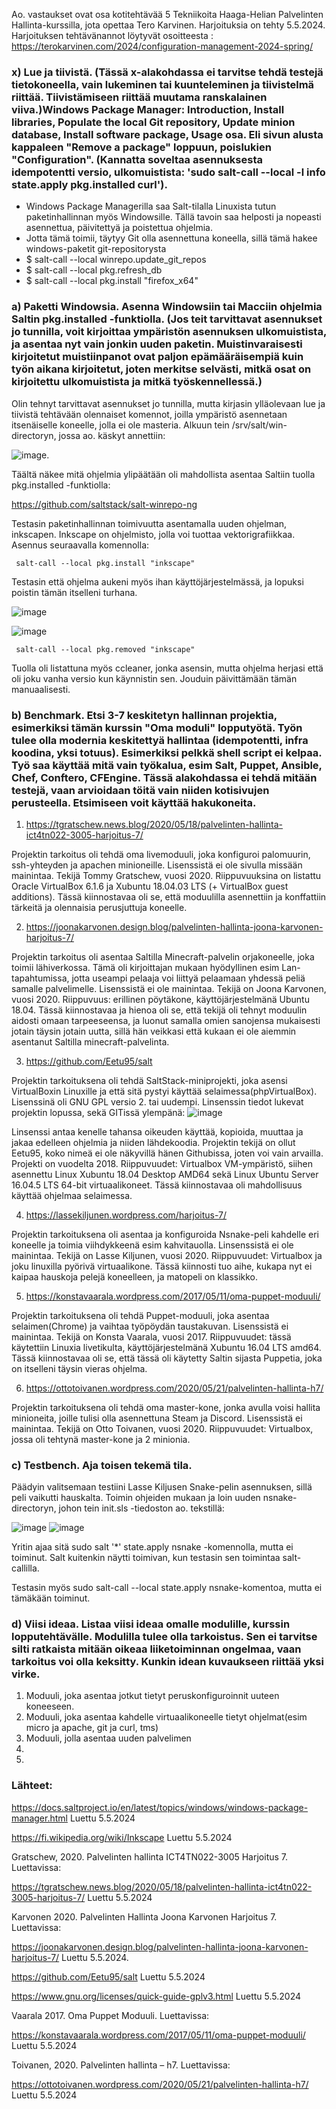Ao. vastaukset ovat osa kotitehtävää 5 Tekniikoita Haaga-Helian Palvelinten Hallinta-kurssilla, jota opettaa Tero Karvinen. Harjoituksia on tehty 5.5.2024.
Harjoituksen tehtävänannot löytyvät osoitteesta : https://terokarvinen.com/2024/configuration-management-2024-spring/

### x) Lue ja tiivistä. (Tässä x-alakohdassa ei tarvitse tehdä testejä tietokoneella, vain lukeminen tai kuunteleminen ja tiivistelmä riittää. Tiivistämiseen riittää muutama ranskalainen viiva.)Windows Package Manager: Introduction, Install libraries, Populate the local Git repository, Update minion database, Install software package, Usage osa. Eli sivun alusta kappaleen "Remove a package" loppuun, poislukien "Configuration". (Kannatta soveltaa asennuksesta idempotentti versio, ulkomuistista: 'sudo salt-call --local -l info state.apply pkg.installed curl').

- Windows Package Managerilla saa Salt-tilalla Linuxista tutun paketinhallinnan myös Windowsille. Tällä tavoin saa helposti ja nopeasti asennettua, päivitettyä ja poistettua ohjelmia.
- Jotta tämä toimii, täytyy Git olla asennettuna koneella, sillä tämä hakee windows-paketit git-repositorysta
- $ salt-call --local winrepo.update_git_repos
- $ salt-call --local pkg.refresh_db
- $ salt-call --local pkg.install "firefox_x64"



### a) Paketti Windowsia. Asenna Windowsiin tai Macciin ohjelmia Saltin pkg.installed -funktiolla. (Jos teit tarvittavat asennukset jo tunnilla, voit kirjoittaa ympäristön asennuksen ulkomuistista, ja asentaa nyt vain jonkin uuden paketin. Muistinvaraisesti kirjoitetut muistiinpanot ovat paljon epämääräisempiä kuin työn aikana kirjoitetut, joten merkitse selvästi, mitkä osat on kirjoitettu ulkomuistista ja mitkä työskennellessä.)

Olin tehnyt tarvittavat asennukset jo tunnilla, mutta kirjasin ylläolevaan lue ja tiivistä tehtävään olennaiset komennot, joilla ympäristö asennetaan itsenäiselle koneelle, jolla ei ole masteria. Alkuun tein /srv/salt/win-directoryn, jossa ao. käskyt annettiin: 

![image](https://github.com/katariinarytkonen/palvelintenhallinta/assets/164856665/fd1fbe31-a448-47c0-ba9d-9449dfb13909).

Täältä näkee mitä ohjelmia ylipäätään oli mahdollista asentaa Saltiin tuolla pkg.installed -funktiolla:

https://github.com/saltstack/salt-winrepo-ng 

Testasin paketinhallinnan toimivuutta asentamalla uuden ohjelman, inkscapen. Inkscape on ohjelmisto, jolla voi tuottaa vektorigrafiikkaa. Asennus seuraavalla komennolla:

     salt-call --local pkg.install "inkscape"

Testasin että ohjelma aukeni myös ihan käyttöjärjestelmässä, ja lopuksi poistin tämän itselleni turhana.

![image](https://github.com/katariinarytkonen/palvelintenhallinta/assets/164856665/779833f9-9d62-45df-b711-6917b1faa69b)

![image](https://github.com/katariinarytkonen/palvelintenhallinta/assets/164856665/060628df-403a-406e-a2c8-548564e4eef9)

     salt-call --local pkg.removed "inkscape"

Tuolla oli listattuna myös ccleaner, jonka asensin, mutta ohjelma herjasi että oli joku vanha versio kun käynnistin sen. Jouduin päivittämään tämän manuaalisesti.



### b) Benchmark. Etsi 3-7 keskitetyn hallinnan projektia, esimerkiksi tämän kurssin "Oma moduli" lopputyötä. Työn tulee olla modernia keskitettyä hallintaa (idempotentti, infra koodina, yksi totuus). Esimerkiksi pelkkä shell script ei kelpaa. Työ saa käyttää mitä vain työkalua, esim Salt, Puppet, Ansible, Chef, Conftero, CFEngine. Tässä alakohdassa ei tehdä mitään testejä, vaan arvioidaan töitä vain niiden kotisivujen perusteella. Etsimiseen voit käyttää hakukoneita.

1. https://tgratschew.news.blog/2020/05/18/palvelinten-hallinta-ict4tn022-3005-harjoitus-7/

Projektin tarkoitus oli tehdä oma livemoduuli, joka konfiguroi palomuurin, ssh-yhteyden ja apachen minioneille. Lisenssistä ei ole sivulla missään mainintaa. Tekijä Tommy Gratschew, vuosi 2020. 
Riippuvuuksina on listattu Oracle VirtualBox 6.1.6 ja Xubuntu 18.04.03 LTS (+ VirtualBox guest additions).
Tässä kiinnostavaa oli se, että moduulilla asennettiin ja konffattiin tärkeitä ja olennaisia perusjuttuja koneelle.  

2. https://joonakarvonen.design.blog/palvelinten-hallinta-joona-karvonen-harjoitus-7/

Projektin tarkoitus oli asentaa Saltilla Minecraft-palvelin orjakoneelle, joka toimii lähiverkossa. Tämä oli kirjoittajan mukaan hyödyllinen esim Lan-tapahtumissa, jotta useampi pelaaja voi liittyä pelaamaan yhdessä peliä samalle palvelimelle.
Lisenssistä ei ole mainintaa. Tekijä on Joona Karvonen, vuosi 2020.
Riippuvuus: erillinen pöytäkone, käyttöjärjestelmänä Ubuntu 18.04.
Tässä kiinnostavaa ja hienoa oli se, että tekijä oli tehnyt moduulin aidosti omaan tarpeeseensa, ja luonut samalla omien sanojensa mukaisesti jotain täysin jotain uutta, sillä hän veikkasi että kukaan ei ole aiemmin asentanut Saltilla minecraft-palvelinta. 

3. https://github.com/Eetu95/salt
   
Projektin tarkoituksena oli tehdä SaltStack-miniprojekti, joka asensi VirtualBoxin Linuxille ja että sitä pystyi käyttää selaimessa(phpVirtualBox).
Lisenssinä oli GNU GPL versio 2. tai uudempi. Linsenssin tiedot lukevat projektin lopussa, sekä GITissä ylempänä: ![image](https://github.com/katariinarytkonen/palvelintenhallinta/assets/164856665/1e7ead4b-9650-45d9-90b8-e6705855f616)

Linsenssi antaa kenelle tahansa oikeuden käyttää, kopioida, muuttaa ja jakaa edelleen ohjelmia ja niiden lähdekoodia. 
Projektin tekijä on ollut Eetu95, koko nimeä ei ole näkyvillä hänen Githubissa, joten voi vain arvailla. Projekti on vuodelta 2018.
Riippuvuudet: Virtualbox VM-ympäristö, siihen asennettu Linux Xubuntu 18.04 Desktop AMD64 sekä Linux Ubuntu Server 16.04.5 LTS 64-bit virtuaalikoneet.
Tässä kiinnostavaa oli mahdollisuus käyttää ohjelmaa selaimessa.

4. https://lassekiljunen.wordpress.com/harjoitus-7/

Projektin tarkoituksena oli asentaa ja konfiguroida Nsnake-peli kahdelle eri koneelle ja toimia viihdykkeenä esim kahvitauolla.
Linsenssistä ei ole mainintaa. Tekijä on Lasse Kiljunen, vuosi 2020.
Riippuvuudet: Virtualbox ja joku linuxilla pyörivä virtuaalikone.
Tässä kiinnosti tuo aihe, kukapa nyt ei kaipaa hauskoja pelejä koneelleen, ja matopeli on klassikko.

5. https://konstavaarala.wordpress.com/2017/05/11/oma-puppet-moduuli/

Projektin tarkoituksena oli tehdä Puppet-moduuli, joka asentaa selaimen(Chrome) ja vaihtaa työpöydän taustakuvan. 
Lisenssistä ei mainintaa. Tekijä on Konsta Vaarala, vuosi 2017.
Riippuvuudet: tässä käytettiin Linuxia livetikulta, käyttöjärjestelmänä Xubuntu 16.04 LTS amd64.
Tässä kiinnostavaa oli se, että tässä oli käytetty Saltin sijasta Puppetia, joka on itselleni täysin vieras ohjelma.

6. https://ottotoivanen.wordpress.com/2020/05/21/palvelinten-hallinta-h7/

Projektin tarkoituksena oli tehdä oma master-kone, jonka avulla voisi hallita minioneita, joille tulisi olla asennettuna Steam ja Discord.
Lisenssistä ei mainintaa. Tekijä on Otto Toivanen, vuosi 2020.
Riippuvuudet: Virtualbox, jossa oli tehtynä master-kone ja 2 minionia.


### c) Testbench. Aja toisen tekemä tila.

Päädyin valitsemaan testiini Lasse Kiljusen Snake-pelin asennuksen, sillä peli vaikutti hauskalta.
Toimin ohjeiden mukaan ja loin uuden nsnake-directoryn, johon tein init.sls -tiedoston ao. tekstillä: 

![image](https://github.com/katariinarytkonen/palvelintenhallinta/assets/164856665/b78203a9-4c7f-4640-b184-e467e4db076f)
![image](https://github.com/katariinarytkonen/palvelintenhallinta/assets/164856665/97791d81-7443-465b-95f2-f207932733f1)

Yritin ajaa sitä sudo salt '*' state.apply nsnake -komennolla, mutta ei toiminut. Salt kuitenkin näytti toimivan, kun testasin sen toimintaa salt-callilla.

Testasin myös sudo salt-call --local state.apply nsnake-komentoa, mutta ei tämäkään toiminut.


### d) Viisi ideaa. Listaa viisi ideaa omalle modulille, kurssin lopputehtävälle. Modulilla tulee olla tarkoistus. Sen ei tarvitse silti ratkaista mitään oikeaa liiketoiminnan ongelmaa, vaan tarkoitus voi olla keksitty. Kunkin idean kuvaukseen riittää yksi virke. 

1. Moduuli, joka asentaa jotkut tietyt peruskonfiguroinnit uuteen koneeseen.
2. Moduuli, joka asentaa kahdelle virtuaalikoneelle tietyt ohjelmat(esim micro ja apache, git ja curl, tms)
3. Moduuli, jolla asentaa uuden palvelimen 
4. 
5.


### Lähteet:

https://docs.saltproject.io/en/latest/topics/windows/windows-package-manager.html Luettu 5.5.2024

https://fi.wikipedia.org/wiki/Inkscape Luettu 5.5.2024 

Gratschew, 2020. Palvelinten hallinta ICT4TN022-3005 Harjoitus 7. Luettavissa: 

https://tgratschew.news.blog/2020/05/18/palvelinten-hallinta-ict4tn022-3005-harjoitus-7/ Luettu 5.5.2024

Karvonen 2020. Palvelinten Hallinta Joona Karvonen Harjoitus 7. Luettavissa:

https://joonakarvonen.design.blog/palvelinten-hallinta-joona-karvonen-harjoitus-7/ Luettu 5.5.2024.

https://github.com/Eetu95/salt Luettu 5.5.2024

https://www.gnu.org/licenses/quick-guide-gplv3.html Luettu 5.5.2024

Vaarala 2017. Oma Puppet Moduuli. Luettavissa:

https://konstavaarala.wordpress.com/2017/05/11/oma-puppet-moduuli/ Luettu 5.5.2024

Toivanen, 2020. Palvelinten hallinta – h7. Luettavissa:

https://ottotoivanen.wordpress.com/2020/05/21/palvelinten-hallinta-h7/ Luettu 5.5.2024
